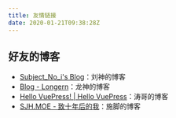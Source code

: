 ```yaml
---
title: 友情链接
date: 2020-01-21T09:38:28Z
---
```


## 好友的博客

- [Subject_No_i's Blog](http://1145141919810.cn/)：刘神的博客
- [Blog - Longern](https://longern.com/)：龙神的博客
- [Hello VuePress! | Hello VuePress](https://list17.top/)：涛哥的博客
- [SJH.MOE - 致十年后的我](https://sjh.moe/)：施脚的博客
